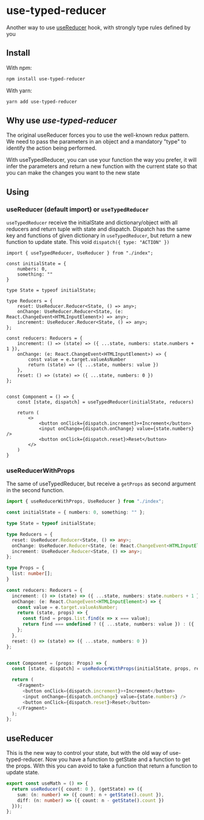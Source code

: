 # use-typed-reducer

Another way to use [useReducer](https://reactjs.org/docs/hooks-reference.html#usereducer) hook, with strongly type rules defined by you

## Install

With npm:
```bash
npm install use-typed-reducer
```

With yarn:
```bash
yarn add use-typed-reducer
```

## Why use *use-typed-reducer*

The original useReducer forces you to use the well-known redux pattern. We need to pass the parameters in an object and a mandatory "type" to identify the action being performed.

With useTypedReducer, you can use your function the way you prefer, it will infer the parameters and return a new function with the current state so that you can make the changes you want to the new state

## Using

### useReducer (default import) or `useTypedReducer`

`useTypedReducer` receive the initialState and dictionary/object with all reducers and return tuple with state and dispatch. Dispatch has the same key and functions of given dictionary in `useTypedReducer`, but return a new function to update state. This void `dispatch({ type: "ACTION" })`

```tsx
import { useTypedReducer, UseReducer } from "./index";

const initialState = {
    numbers: 0,
    something: ""
}

type State = typeof initialState;

type Reducers = {
    reset: UseReducer.Reducer<State, () => any>;
    onChange: UseReducer.Reducer<State, (e: React.ChangeEvent<HTMLInputElement>) => any>;
    increment: UseReducer.Reducer<State, () => any>;
};

const reducers: Reducers = {
    increment: () => (state) => ({ ...state, numbers: state.numbers + 1 }),
    onChange: (e: React.ChangeEvent<HTMLInputElement>) => {
        const value = e.target.valueAsNumber
        return (state) => ({ ...state, numbers: value })
    },
    reset: () => (state) => ({ ...state, numbers: 0 })
};


const Component = () => {
    const [state, dispatch] = useTypedReducer(initialState, reducers)

    return (
        <>
            <button onClick={dispatch.increment}>+Increment</button>
            <input onChange={dispatch.onChange} value={state.numbers} />
            <button onClick={dispatch.reset}>Reset</button>
        </>
    )
}
```


### useReducerWithProps

The same of useTypedReducer, but receive a `getProps` as second argument in the second function.


```typescript jsx
import { useReducerWithProps, UseReducer } from "./index";

const initialState = { numbers: 0, something: "" };

type State = typeof initialState;

type Reducers = {
  reset: UseReducer.Reducer<State, () => any>;
  onChange: UseReducer.Reducer<State, (e: React.ChangeEvent<HTMLInputElement>) => any>;
  increment: UseReducer.Reducer<State, () => any>;
};

type Props = {
  list: number[];
}

const reducers: Reducers = {
  increment: () => (state) => ({ ...state, numbers: state.numbers + 1 }),
  onChange: (e: React.ChangeEvent<HTMLInputElement>) => {
    const value = e.target.valueAsNumber;
    return (state, props) => {
      const find = props.list.find(x => x === value);
      return find === undefined ? ({ ...state, numbers: value }) : ({ ...state, numbers: find * 2 });
    };
  },
  reset: () => (state) => ({ ...state, numbers: 0 })
};


const Component = (props: Props) => {
  const [state, dispatch] = useReducerWithProps(initialState, props, reducers);

  return (
    <Fragment>
      <button onClick={dispatch.increment}>+Increment</button>
      <input onChange={dispatch.onChange} value={state.numbers} />
      <button onClick={dispatch.reset}>Reset</button>
    </Fragment>
  );
};
```

## useReducer

This is the new way to control your state, but with the old way of use-typed-reducer. Now you have a function to getState and a function to get the props. With this you can avoid to take a function that return a function to update state.

```typescript
export const useMath = () => {
  return useReducer({ count: 0 }, (getState) => ({
    sum: (n: number) => ({ count: n + getState().count }),
    diff: (n: number) => ({ count: n - getState().count })
  }));
};
```
